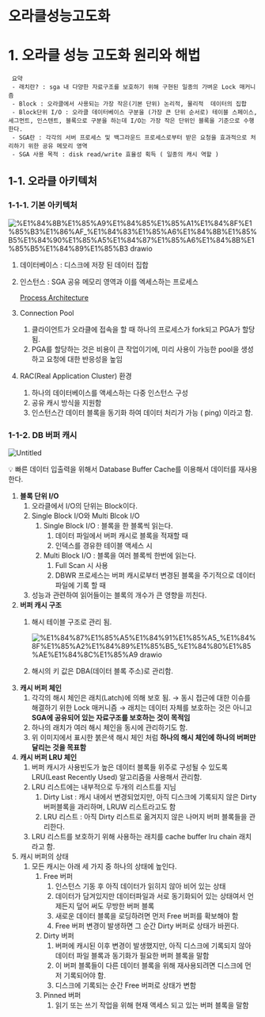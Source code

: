 # 오라클성능고도화

# 1. 오라클 성능 고도화 원리와 해법

     요약
     - 래치란? : sga 내 다양한 자료구조를 보호하기 위해 구현된 일종의 가벼운 Lock 매커니즘
     - Block : 오라클에서 사용되는 가장 작은(기본 단위) 논리적, 물리적  데이터의 집합
     - Block단위 I/O : 오라클 데이터베이스 구분을 (가장 큰 단위 순서로) 테이블 스페이스, 세그먼트, 인스텐트, 블록으로 구분을 하는데 I/O는 가장 작은 단위인 블록을 기준으로 수행한다.
     - SGA란 : 각각의 서버 프로세스 및 백그라운드 프로세스로부터 받은 요청을 효과적으로 처리하기 위한 공유 메모리 영역
     - SGA 사용 목적 : disk read/write 효율성 획득 ( 일종의 캐시 역할 )




## 1-1. 오라클 아키텍처

### 1-1-1. 기본 아키텍처

![%E1%84%8B%E1%85%A9%E1%84%85%E1%85%A1%E1%84%8F%E1%85%B3%E1%86%AF_%E1%84%83%E1%85%A6%E1%84%8B%E1%85%B5%E1%84%90%E1%85%A5%E1%84%87%E1%85%A6%E1%84%8B%E1%85%B5%E1%84%89%E1%85%B3 drawio](https://user-images.githubusercontent.com/91730236/192124701-36bb7d94-fe43-44c1-a4cb-9ad6d7615518.png)

1. 데이터베이스 : 디스크에 저장 된 데이터 집합
2. 인스턴스 : SGA 공유 메모리 영역과 이를 엑세스하는 프로세스
    
    [Process Architecture](https://docs.oracle.com/cd/B19306_01/server.102/b14220/process.htm)
    
3. Connection Pool
    1. 클라이언트가 오라클에 접속을 할 때 하나의 프로세스가 fork되고  PGA가 할당 됨.
    2. PGA를 할당하는 것은 비용이 큰 작업이기에, 미리 사용이 가능한 pool을 생성하고 요청에 대한 반응성을 높임
4. RAC(Real Application Cluster) 환경
    1. 하나의 데이터베이스를 액세스하는 다중 인스턴스 구성
    2. 공유 캐시 방식을 지원함
    3. 인스턴스간 데이터 블록을 동기화 하여 데이터 처리가 가능 ( ping) 이라고 함.

### 1-1-2. DB 버퍼 캐시

![Untitled](https://user-images.githubusercontent.com/91730236/192124730-2667fd0d-7ca7-49cc-a82f-f2ccbb67ca51.png)

<aside>
💡 빠른 데이터 입출력을 위해서 Database Buffer Cache를 이용해서 데이터를 재사용 한다.

</aside>

1. **블록 단위 I/O**
    1. 오라클에서 I/O의 단위는 Block이다.
    2. Single Block I/O와 Multi Blcok I/O
        1. Single Block I/O : 블록을 한 블록씩 읽는다.
            1. 데이터 파일에서 버퍼 캐시로 블록을 적재할 때
            2. 인덱스를 경유한 테이블 액세스 시
        2. Multi Block I/O : 블록을 여러 블록씩 한번에 읽는다.
            1. Full Scan 시 사용
            2. DBWR 프로세스는 버퍼 캐시로부터 변경된 블록을 주기적으로 데이터 파일에 기록 할 때
    3. 성능과 관련하여 읽어들이는 블록의 개수가 큰 영향을 끼친다.
2. **버퍼 캐시 구조**
    1. 해시 테이블 구조로 관리 됨.
        
        ![%E1%84%87%E1%85%A5%E1%84%91%E1%85%A5_%E1%84%8F%E1%85%A2%E1%84%89%E1%85%B5_%E1%84%80%E1%85%AE%E1%84%8C%E1%85%A9 drawio](https://user-images.githubusercontent.com/91730236/192124737-b71bad7d-a91f-4aeb-9b1b-9a1e16728a7c.png)
        
    2. 해시의 키 값은 DBA(데이터 블록 주소)로 관리함.
3. **캐시 버퍼 체인**
    1. 각각의 해시 체인은 래치(Latch)에 의해 보호 됨. → 동시 접근에 대한 이슈를 해결하기 위한 Lock 매커니즘 → 래치는 데이터 자체를 보호하는 것은 아니고 **SGA에 공유되어 있는 자료구조를 보호하는 것이 목적임**
    2. 하나의 래치가 여러 해시 체인을 동시에 관리하기도 함.
    3. 위 이미지에서 표시한 붉은색 해시 체인 처럼 **하나의 해시 체인에 하나의 버퍼만 달리는 것을 목표함**
4. **캐시 버퍼 LRU 체인**
    1. 버퍼 캐시가 사용빈도가 높은 데이터 블록들 위주로 구성될 수 있도록 LRU(Least Recently Used) 알고리즘을 사용해서 관리함.
    2. LRU 리스트에는 내부적으로 두개의 리스트를 지님
        1. Dirty List : 캐시 내에서 변경되었지만, 아직 디스크에 기록되지 않은 Dirty 버퍼블록을 과리하며, LRUW 리스트라고도 함
        2. LRU 리스트 : 아직 Dirty 리스트로 옮겨지지 않은 나머지 버퍼 블록들을 관리한다.
    3. LRU 리스트를 보호하기 위해 사용하는 래치를 cache buffer lru chain 래치라고 함.
5. 캐시 버퍼의 상태
    1. 모든 캐시는 아래 세 가지 중 하나의 상태에 높인다.
        1. Free 버퍼 
            1. 인스턴스 기동 후 아직 데이터가 읽히지 않아 비어 있는 상태
            2. 데이터가 담겨있지만 데이터파일과 서로 동기화되어 있는 상태여서 언제든지 덮어 써도 무방한 버퍼 블록
            3. 새로운 데이터 블록을 로딩하려면 먼저 Free 버퍼를 확보해야 함
            4. Free 버퍼 변경이 발생하면 그 순간 Dirty 버퍼로 상태가 바뀐다.
        2. Dirty 버퍼
            1. 버퍼에 캐시된 이후 변경이 발생했지만, 아직 디스크에 기록되지 않아 데이터 파일 블록과 동기화가 필요한 버퍼 블록을 말함
            2. 이 버퍼 블록들이 다른 데이터 블록을 위해 재사용되려면 디스크에 먼저 기록되어야 함.
            3. 디스크에 기록되는 순간 Free 버퍼로 상태가 변함
        3. Pinned 버퍼
            1. 읽기 또는 쓰기 작업을 위해 현재 액세스 되고 있는 버퍼 블록을 말함
